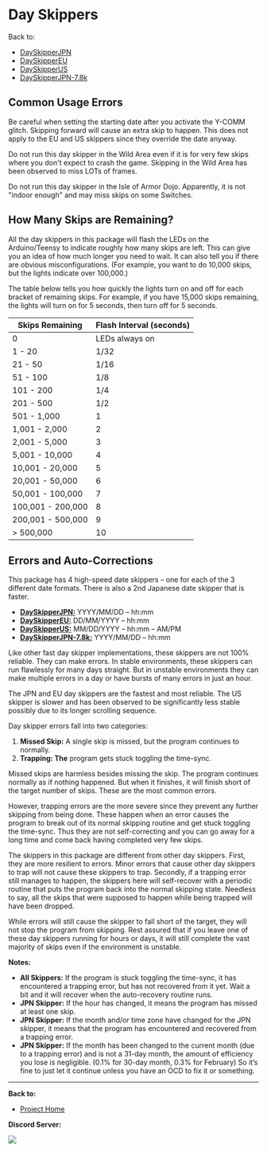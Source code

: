 # Day Skippers

Back to:
- [DaySkipperJPN](../Programs/DaySkipperJPN.md)
- [DaySkipperEU](../Programs/DaySkipperEU.md)
- [DaySkipperUS](../Programs/DaySkipperUS.md)
- [DaySkipperJPN-7.8k](../Programs/DaySkipperJPN-7.8k.md)

## Common Usage Errors

Be careful when setting the starting date after you activate the Y-COMM glitch. Skipping forward will cause an extra skip to happen. This does not apply to the EU and US skippers since they override the date anyway.

Do not run this day skipper in the Wild Area even if it is for very few skips where you don't expect to crash the game. Skipping in the Wild Area has been observed to miss LOTs of frames.

Do not run this day skipper in the Isle of Armor Dojo. Apparently, it is not "indoor enough" and may miss skips on some Switches.

## How Many Skips are Remaining?

All the day skippers in this package will flash the LEDs on the Arduino/Teensy to indicate roughly how many skips are left. This can give you an idea of how much longer you need to wait. It can also tell you if there are obvious misconfigurations. (For example, you want to do 10,000 skips, but the lights indicate over 100,000.)

The table below tells you how quickly the lights turn on and off for each bracket of remaining skips. For example, if you have 15,000 skips remaining, the lights will turn on for 5 seconds, then turn off for 5 seconds.

| **Skips Remaining** | **Flash Interval (seconds)** |
| --- | --- |
| 0 | LEDs always on |
| 1 - 20 | 1/32 |
| 21 - 50 | 1/16 |
| 51 - 100 | 1/8 |
| 101 - 200 | 1/4 |
| 201 - 500 | 1/2 |
| 501 - 1,000 | 1 |
| 1,001 - 2,000 | 2 |
| 2,001 - 5,000 | 3 |
| 5,001 - 10,000 | 4 |
| 10,001 - 20,000 | 5 |
| 20,001 - 50,000 | 6 |
| 50,001 - 100,000 | 7 |
| 100,001 - 200,000 | 8 |
| 200,001 - 500,000 | 9 |
| > 500,000 | 10 |

## Errors and Auto-Corrections

This package has 4 high-speed date skippers – one for each of the 3 different date formats. There is also a 2nd Japanese date skipper that is faster.
- [**DaySkipperJPN:**](../Programs/DaySkipperJPN.md) YYYY/MM/DD – hh:mm
- [**DaySkipperEU:**](../Programs/DaySkipperEU.md) DD/MM/YYYY – hh:mm
- [**DaySkipperUS:**](../Programs/DaySkipperUS.md) MM/DD/YYYY – hh:mm – AM/PM
- [**DaySkipperJPN-7.8k:**](../Programs/DaySkipperJPN-7.8k.md) YYYY/MM/DD – hh:mm

Like other fast day skipper implementations, these skippers are not 100% reliable. They can make errors. In stable environments, these skippers can run flawlessly for many days straight. But in unstable environments they can make multiple errors in a day or have bursts of many errors in just an hour.

The JPN and EU day skippers are the fastest and most reliable. The US skipper is slower and has been observed to be significantly less stable possibly due to its longer scrolling sequence.

Day skipper errors fall into two categories:
1. **Missed Skip:** A single skip is missed, but the program continues to normally.
2. **Trapping: The** program gets stuck toggling the time-sync.

Missed skips are harmless besides missing the skip. The program continues normally as if nothing happened. But when it finishes, it will finish short of the target number of skips. These are the most common errors.

However, trapping errors are the more severe since they prevent any further skipping from being done. These happen when an error causes the program to break out of its normal skipping routine and get stuck toggling the time-sync. Thus they are not self-correcting and you can go away for a long time and come back having completed very few skips.

The skippers in this package are different from other day skippers. First, they are more resilient to errors. Minor errors that cause other day skippers to trap will not cause these skippers to trap. Secondly, if a trapping error still manages to happen, the skippers here will self-recover with a periodic routine that puts the program back into the normal skipping state. Needless to say, all the skips that were supposed to happen while being trapped will have been dropped.

While errors will still cause the skipper to fall short of the target, they will not stop the program from skipping. Rest assured that if you leave one of these day skippers running for hours or days, it will still complete the vast majority of skips even if the environment is unstable.

**Notes:**
- **All Skippers:** If the program is stuck toggling the time-sync, it has encountered a trapping error, but has not recovered from it yet. Wait a bit and it will recover when the auto-recovery routine runs.
- **JPN Skipper:** If the hour has changed, it means the program has missed at least one skip.
- **JPN Skipper:** If the month and/or time zone have changed for the JPN skipper, it means that the program has encountered and recovered from a trapping error.
- **JPN Skipper:** If the month has been changed to the current month (due to a trapping error) and is not a 31-day month, the amount of efficiency you lose is negligible. (0.1% for 30-day month, 0.3% for February) So it’s fine to just let it continue unless you have an OCD to fix it or something.






<hr>

**Back to:**
- [Project Home](/README.md)

**Discord Server:** 

[<img src="https://canary.discordapp.com/api/guilds/695809740428673034/widget.png?style=banner2">](https://discord.gg/cQ4gWxN)

